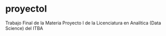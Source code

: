 # proyectoI
Trabajo Final de la Materia Proyecto I de la Licenciatura en Analítica (Data Science) del ITBA
